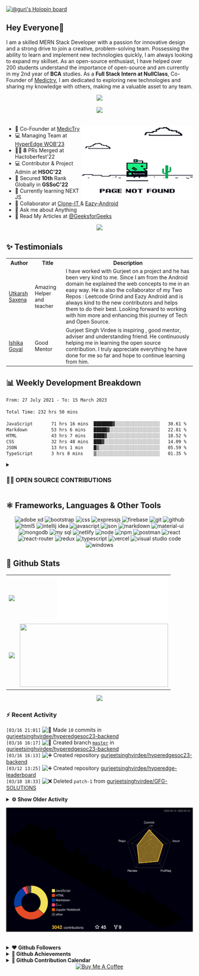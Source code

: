 [![@guri's Holopin board](https://holopin.io/api/user/board?user=guri)](https://holopin.io/@guri)

<!----------------------------------------------------------------ABOUT ME ----------------------------------------------------->

## Hey Everyone👋

I am a skilled MERN Stack Developer with a passion for innovative design and a strong drive to join a creative, problem-solving team. Possessing the ability to learn and implement new technologies quickly, I am always looking to expand my skillset. As an open-source enthusiast, I have helped over 200 students understand the importance of open-source and am currently in my 2nd year of **BCA** studies. 
As a **Full Stack Intern at NullClass**, Co-Founder of [Medictry](https://www.linkedin.com/company/89489745), I am dedicated to exploring new technologies and sharing my knowledge with others, making me a valuable asset to any team.

<p align="center">
    <a href = "mailto: gurjeetsinghvirdee@gmail.com" target="_blank"><img src="https://img.shields.io/badge/gurjeetsinghvirdee@gmail.com-D74E43?style=for-the-badge&logo=gmail&logoColor=white"></a>
 </p>
 
<div align="center">
    <img src="https://api.visitorbadge.io/api/visitors?path=https%3A%2F%2Fgithub.com%2Fgurjeetsinghvirdee%2Fgurjeetsinghvirdee&label=VISITORS&labelColor=%23d9e3f0&countColor=%232ccce4"  width="150" />
</div>

<img src="https://www.animatedimages.org/data/media/562/animated-line-image-0111.gif" width="1000" height="2" />

<div>

<img align="right" height="200" width="300" src="https://raw.githubusercontent.com/gurjeetsinghvirdee/gurjeetsinghvirdee/main/giphy.webp" />
       <ul align="left">
            <li> 🏢 Co-Founder at <a href="https://www.linkedin.com/company/medictry/">MedicTry</a>
            <li> 💻 Managing Team at <a href="https://hyperedge.so/"> HyperEdge WOB'23 </a></li>
            <li> 🧑‍💻 <strong>8</strong> PRs Merged at Hactoberfest'22 </li>
            <li> 💻 Contributor & Project Admin at <strong>HSOC'22</strong> </li>
            <li> 🎉 Secured <strong>10th</strong> Rank Globally in <strong>GSSoC'22</strong> </li>
            <li> 🏫 Currently learning NEXT JS </li>
            <li> 🤝 Collaborator at <a href="https://github.com/Rayman-Sodhi/Clone-IT"> Clone-IT </a> & <a href="https://github.com/utkarsh006/Eazy-Android"> Eazy-Android </a>
            </li>
            <li> 💬 Ask me about Anything </li>
            <li> 📕 Read My Articles at 
                <a href="https://auth.geeksforgeeks.org/user/gurjeetsinghvirdee/articles" target="_blank">@GeeksforGeeks</a>
            </li>
       </ul>  
</div>

<!--------------------------- Lanyard Profile--------------------------------->

<div align="center">        
    <a href="https://discord.com/users/916597112882495510"><img src="https://lanyard.cnrad.dev/api/916597112882495510" /></a>
</div>
        
<!------------------------------------------TESTIMONIALS----------------------------------------------->
        
## ✨ Testimonials
        
<table>
  <tr>
    <th>Author</th>
    <th>Title</th>
    <th>Description</th>
  </tr>
  <tr>
    <td><a target="_blank" href="https://www.linkedin.com/in/utkarsh06/">Utkarsh Saxena</a></td>
    <td>Amazing Helper and teacher</td>
    <td>I have worked with Gurjeet on a project and he has been very kind to me. Since I am from the Android domain he explained the web concepts to me in an easy way. He is also the collaborator of my Two Repos : Leetcode Grind and Eazy Android and is always kind to the new contributors and helps them to do their best. Looking forward to working with him more and enhancing this journey of Tech and Open Source.</td>
  </tr>
  <tr>
      <td><a target="_blank" href="https://www.linkedin.com/in/ishika-goyal-375112221/">Ishika Goyal</a></td>
      <td>Good Mentor</td>
      <td>Gurjeet Singh Virdee is inspiring , good mentor, adviser and understanding friend. He continuously helping me in learning the open source contribution. I     truly appreciate everything he have done for me so far and hope to continue learning from him.</td>
  </tr>
</table>

## 📊 Weekly Development Breakdown
  
<!--START_SECTION:waka-->

```text
From: 27 July 2021 - To: 15 March 2023

Total Time: 232 hrs 50 mins

JavaScript       71 hrs 16 mins  ███████▓░░░░░░░░░░░░░░░░░   30.61 %
Markdown         53 hrs 6 mins   █████▓░░░░░░░░░░░░░░░░░░░   22.81 %
HTML             43 hrs 7 mins   ████▓░░░░░░░░░░░░░░░░░░░░   18.52 %
CSS              32 hrs 48 mins  ███▓░░░░░░░░░░░░░░░░░░░░░   14.09 %
JSON             13 hrs 1 min    █▒░░░░░░░░░░░░░░░░░░░░░░░   05.59 %
TypeScript       3 hrs 8 mins    ▒░░░░░░░░░░░░░░░░░░░░░░░░   01.35 %
```

<!--END_SECTION:waka--> 

<!---------------------- OPEN SOURCE CONTRIBUTIONS ---------------------->
        
<details>
    <summary><h3> 👨‍💻 OPEN SOURCE CONTRIBUTIONS</h3></summary>  
    
|S.No.|Open Source Program |Duration| Contribution |Role|Rewards|
|---------|--------|-------|-------|----|-----|    
| 1. | GirlScript Summer Of Code | 1st Mar - 31st May 2022 | [Click Here](https://docs.google.com/document/d/15t_iThcyiNgIuAUmTJ9Utjy1ccxwTGZXy_0n8VYsHLE/edit?usp=sharing) | Contributor | [Link](https://drive.google.com/drive/folders/1gYYFepBLm09uATAZ9_Nh34opop_0nfCi?usp=sharing) |    
| 2. | GirlScript Summer Of Code | 1st Mar - 31st May 2022 | [Bundli-Frontend](https://github.com/Ayush7614/Bundli-Frontend) & [WebDev-ProjectKart](https://github.com/khushi-purwar/WebDev-ProjectKart) | Mentor | [Link](https://drive.google.com/drive/folders/1d0gDnPh8gR8qU61g-fWLEhahhshR8PXh?usp=sharing) |
| 3. | GirlScript Summer Of Code | 1st Mar - 31st July 2022 | Discord Moderator | Technical Team | T-Shirt [Link](https://drive.google.com/drive/folders/1B2jDXyXA-L-XXypvaNzrpXRTVY7GW-04?usp=sharing) |
| 4. | Hack Club RAIT | 1st July - 30st September 2022 | [Click Here](https://docs.google.com/document/d/1_ZutQmDbGkuFsbypF2oX_jbmFMf7OV-X4kr8xVs5J0w) | Contributor | [Link](https://drive.google.com/file/d/1Km6kXQU3NWr8OkWnaHB7-vLfEjhffplE/view?usp=sharing) |
| 5. | Hacktoberfest | 1st October - 31st October 2022 | [Click Here](https://docs.google.com/document/d/1mv27yGR7-SsIDOinqsYDnFutXHG49awhzvZYaEna3rM) | Contributor | T-Shirt & Stickers | 
| 6. | HyperEdge WOB'23 | 1st Feb - Present | Discord Moderator, | Managing Team | - | 
    
</details>

<!---------------------------------Frameworks, Languages & Other Tools ------------------------------------->        
        
## ⚛️ Frameworks, Languages & Other Tools        
 
<div align="center">
        <img src="https://img.shields.io/badge/Adobe%20XD-470137?style=for-the-badge&logo=Adobe%20XD&logoColor=#FF61F6" alt="adobe xd" /> 
        <img src="https://img.shields.io/badge/Bootstrap-563D7C?style=for-the-badge&logo=bootstrap&logoColor=white" alt="bootstrap" />
        <img src="https://img.shields.io/badge/CSS3-1572B6?style=for-the-badge&logo=css3&logoColor=white" alt="css" />
        <img src="https://img.shields.io/badge/Express.js-000000?style=for-the-badge&logo=express&logoColor=white" alt="expressjs" />
        <img src="https://img.shields.io/badge/firebase-ffca28?style=for-the-badge&logo=firebase&logoColor=black" alt="firebase" />
        <img src="https://img.shields.io/badge/Git-F05032?style=for-the-badge&logo=github&logoColor=white" alt="git" />
        <img src="https://img.shields.io/badge/Github-000000?style=for-the-badge&logo=github&logoColor=white" alt="github" />
        <img src="https://img.shields.io/badge/HTML5-E34F26?style=for-the-badge&logo=html5&logoColor=white" alt="html5" />
        <img src="https://img.shields.io/badge/IntelliJIDEA-000000.svg?style=for-the-badge&logo=intellij-idea&logoColor=white" alt="intellij idea" />
        <img src="https://img.shields.io/badge/JavaScript-F7DF1E?style=for-the-badge&logo=javascript&logoColor=black" alt="javascript" />
        <img src="https://img.shields.io/badge/json-3A3A3A?style=for-the-badge&logo=json&logoColor=fff" alt="json" />
        <img src="https://img.shields.io/badge/markdown-499bea?style=for-the-badge&logo=markdown&logoColor=white" alt="markdown" />
        <img src="https://img.shields.io/badge/Material%20UI-007FFF?style=for-the-badge&logo=mui&logoColor=white" alt="material-ui" />  
        <img src="https://img.shields.io/badge/MongoDB-4EA94B?style=for-the-badge&logo=mongodb&logoColor=white" alt="mongodb" />
        <img src="https://img.shields.io/badge/MySQL-4479A1?style=for-the-badge&logo=mysql&logoColor=white" alt="my sql" />
        <img src="https://img.shields.io/badge/netlify-30C8C9?style=for-the-badge&logo=netlify&logoColor=white" alt="netlify" />
        <img src="https://img.shields.io/badge/node.js-6DA55F?style=for-the-badge&logo=node.js&logoColor=white" alt="node" />
        <img src="https://img.shields.io/badge/npm-CB3837?style=for-the-badge&logo=npm&logoColor=white" alt="npm" />
        <img src="https://img.shields.io/badge/postman-E95723?style=for-the-badge&logo=postman&logoColor=white" alt="postman" />
        <img src="https://img.shields.io/badge/React-20232A?style=for-the-badge&logo=react&logoColor=61DAFB" alt="react" />
        <img src="https://img.shields.io/badge/React_Router-CA4245?style=for-the-badge&logo=react-router&logoColor=white" alt="react-router" />
        <img src="https://img.shields.io/badge/Redux-593D88?style=for-the-badge&logo=redux&logoColor=white" alt="redux" />
        <img src="https://img.shields.io/badge/Typescript-3178c6?style=for-the-badge&logo=typescript&logoColor=ffffff" alt="typescript" />
        <img src="https://img.shields.io/badge/Vercel-000?style=for-the-badge&logo=vercel&logoColor=white" alt="vercel" />
        <img src="https://img.shields.io/badge/Visual_Studio_Code-0078D4?style=for-the-badge&logo=visual%20studio%20code&logoColor=white" alt="visual studio code" />
        <img src="https://img.shields.io/badge/windows-0078D6?style=for-the-badge&logo=windows&logoColor=fff" alt="windows" />
</div>

<!------------------------------------------------------------ GITHUB STATS ------------------------------------------------------------------------>
        
## 💫 Github Stats
        
<table>
<tr>
  <td align="center">
    <img width="400" src="https://github-readme-streak-stats.herokuapp.com/?user=gurjeetsinghvirdee&theme=synthwave" /> 
  </td>  
  <td align="center"> 
    <img align="right" width="300" src="https://github.com/gurjeetsinghvirdee/gurjeetsinghvirdee/blob/main/metrics.plugin.isocalendar.svg" />
  </td>  
</tr>    
<tr>
  <td align="center">
    <img width="400" src="https://github-readme-stats.vercel.app/api?username=gurjeetsinghvirdee&show_icons=true&theme=synthwave&include_all_commits=true" />
  </td>
  <td align="center">
    <img height="170" width="400" src="https://github-readme-stats.vercel.app/api/top-langs/?username=gurjeetsinghvirdee&layout=compact&theme=synthwave&langs_count=15" /> 
  </td>
</tr>
</table>

<div align="center">
  <img src="https://github-readme-activity-graph.cyclic.app/graph?username=gurjeetsinghvirdee&theme=synthwave-84&true&hide_border=true" />
</div>
        
### ⚡ Recent Activity     
        
<!--START_SECTION:activity-->  
`[03/16 21:01]` <img alt="📝" src="https://github.com/cheesits456/github-activity-readme/raw/master/icons/commit.png" align="top" height="18"> Made `10` commits in [gurjeetsinghvirdee/hyperedgesoc23-backend](https://github.com/gurjeetsinghvirdee/hyperedgesoc23-backend)  
`[03/16 16:17]` <img alt="📂" src="https://github.com/cheesits456/github-activity-readme/raw/master/icons/create-branch.png" align="top" height="18"> Created branch [`master`](https://github.com/gurjeetsinghvirdee/hyperedgesoc23-backend/tree/master) in [gurjeetsinghvirdee/hyperedgesoc23-backend](https://github.com/gurjeetsinghvirdee/hyperedgesoc23-backend)  
`[03/16 16:13]` <img alt="➕" src="https://github.com/cheesits456/github-activity-readme/raw/master/icons/create-repo.png" align="top" height="18"> Created repository [gurjeetsinghvirdee/hyperedgesoc23-backend](https://github.com/gurjeetsinghvirdee/hyperedgesoc23-backend)  
`[03/12 13:25]` <img alt="➕" src="https://github.com/cheesits456/github-activity-readme/raw/master/icons/create-repo.png" align="top" height="18"> Created repository [gurjeetsinghvirdee/hyperedge-leaderboard](https://github.com/gurjeetsinghvirdee/hyperedge-leaderboard)  
`[03/10 18:33]` <img alt="❌" src="https://github.com/cheesits456/github-activity-readme/raw/master/icons/delete.png" align="top" height="18"> Deleted `patch-1` from [gurjeetsinghvirdee/GFG-SOLUTIONS](https://github.com/gurjeetsinghvirdee/GFG-SOLUTIONS)  

<details><summary><b> ⚙️ Show Older Activity</b></summary>

`[03/10 10:02]` <img alt="✅" src="https://github.com/cheesits456/github-activity-readme/raw/master/icons/pr-open.png" align="top" height="18"> Opened PR [`#1`](https://github.com//ishikagoyal02/GFG-SOLUTIONS/pull/1 'Comments re-arranged ') in [ishikagoyal02/GFG-SOLUTIONS](https://github.com/ishikagoyal02/GFG-SOLUTIONS)  
`[03/10 10:01]` <img alt="📝" src="https://github.com/cheesits456/github-activity-readme/raw/master/icons/commit.png" align="top" height="18"> Made `1` commit in [gurjeetsinghvirdee/GFG-SOLUTIONS](https://github.com/gurjeetsinghvirdee/GFG-SOLUTIONS)  
`[03/10 09:55]` <img alt="🍴" src="https://github.com/cheesits456/github-activity-readme/raw/master/icons/fork.png" align="top" height="18"> Forked [ishikagoyal02/GFG-SOLUTIONS](https://github.com/ishikagoyal02/GFG-SOLUTIONS) to [gurjeetsinghvirdee/GFG-SOLUTIONS](https://github.com/gurjeetsinghvirdee/GFG-SOLUTIONS)  
`[03/09 09:16]` <img alt="📝" src="https://github.com/cheesits456/github-activity-readme/raw/master/icons/commit.png" align="top" height="18"> Made `1` commit in [gurjeetsinghvirdee/wob23-leaderboard](https://github.com/gurjeetsinghvirdee/wob23-leaderboard)  
`[03/09 08:45]` <img alt="📂" src="https://github.com/cheesits456/github-activity-readme/raw/master/icons/create-branch.png" align="top" height="18"> Created branch [`master`](https://github.com/gurjeetsinghvirdee/wob23-leaderboard/tree/master) in [gurjeetsinghvirdee/wob23-leaderboard](https://github.com/gurjeetsinghvirdee/wob23-leaderboard)  
`[03/09 08:43]` <img alt="➕" src="https://github.com/cheesits456/github-activity-readme/raw/master/icons/create-repo.png" align="top" height="18"> Created repository [gurjeetsinghvirdee/wob23-leaderboard](https://github.com/gurjeetsinghvirdee/wob23-leaderboard)  
`[03/09 08:10]` <img alt="📝" src="https://github.com/cheesits456/github-activity-readme/raw/master/icons/commit.png" align="top" height="18"> Made `2` commits in [gurjeetsinghvirdee/gssoc-website-new](https://github.com/gurjeetsinghvirdee/gssoc-website-new)  
`[02/16 08:47]` <img alt="📝" src="https://github.com/cheesits456/github-activity-readme/raw/master/icons/commit.png" align="top" height="18"> Made `3` commits in [gurjeetsinghvirdee/gurjeetsinghvirdee](https://github.com/gurjeetsinghvirdee/gurjeetsinghvirdee)  
`[02/14 09:12]` <img alt="📝" src="https://github.com/cheesits456/github-activity-readme/raw/master/icons/commit.png" align="top" height="18"> Made `2` commits in [gurjeetsinghvirdee/angular](https://github.com/gurjeetsinghvirdee/angular)  
`[02/14 09:12]` <img alt="🎉" src="https://github.com/cheesits456/github-activity-readme/raw/master/icons/merge.png" align="top" height="18"> Merged PR [`#5`](https://github.com//gurjeetsinghvirdee/angular/pull/5 'Bump http-cache-semantics from 4.1.0 to 4.1.1') in [gurjeetsinghvirdee/angular](https://github.com/gurjeetsinghvirdee/angular)  
`[02/14 08:32]` <img alt="📝" src="https://github.com/cheesits456/github-activity-readme/raw/master/icons/commit.png" align="top" height="18"> Made `2` commits in [gurjeetsinghvirdee/gurjeetsinghvirdee](https://github.com/gurjeetsinghvirdee/gurjeetsinghvirdee)  
`[02/12 16:09]` <img alt="📝" src="https://github.com/cheesits456/github-activity-readme/raw/master/icons/commit.png" align="top" height="18"> Made `38` commits in [gurjeetsinghvirdee/Badges4-README.md-Profile](https://github.com/gurjeetsinghvirdee/Badges4-README.md-Profile)  
`[02/12 16:05]` <img alt="📝" src="https://github.com/cheesits456/github-activity-readme/raw/master/icons/commit.png" align="top" height="18"> Made `3` commits in [gurjeetsinghvirdee/gurjeetsinghvirdee](https://github.com/gurjeetsinghvirdee/gurjeetsinghvirdee)  
`[02/10 16:15]` <img alt="📝" src="https://github.com/cheesits456/github-activity-readme/raw/master/icons/commit.png" align="top" height="18"> Made `32` commits in [gurjeetsinghvirdee/portfolio](https://github.com/gurjeetsinghvirdee/portfolio)  
`[02/05 18:49]` <img alt="⭐" src="https://github.com/cheesits456/github-activity-readme/raw/master/icons/star.png" align="top" height="18"> Starred [cnrad/lanyard-profile-readme](https://github.com/cnrad/lanyard-profile-readme)  
`[02/05 18:42]` <img alt="📝" src="https://github.com/cheesits456/github-activity-readme/raw/master/icons/commit.png" align="top" height="18"> Made `3` commits in [gurjeetsinghvirdee/gurjeetsinghvirdee](https://github.com/gurjeetsinghvirdee/gurjeetsinghvirdee)  
`[02/04 19:02]` <img alt="📝" src="https://github.com/cheesits456/github-activity-readme/raw/master/icons/commit.png" align="top" height="18"> Made `2` commits in [gurjeetsinghvirdee/CodeClause_Unit_Converter](https://github.com/gurjeetsinghvirdee/CodeClause_Unit_Converter)  
`[02/04 18:54]` <img alt="📝" src="https://github.com/cheesits456/github-activity-readme/raw/master/icons/commit.png" align="top" height="18"> Made `6` commits in [gurjeetsinghvirdee/CodeClause](https://github.com/gurjeetsinghvirdee/CodeClause)  
`[02/04 16:43]` <img alt="📂" src="https://github.com/cheesits456/github-activity-readme/raw/master/icons/create-branch.png" align="top" height="18"> Created branch [`master`](https://github.com/gurjeetsinghvirdee/CodeClause/tree/master) in [gurjeetsinghvirdee/CodeClause](https://github.com/gurjeetsinghvirdee/CodeClause)  
`[02/03 16:37]` <img alt="➕" src="https://github.com/cheesits456/github-activity-readme/raw/master/icons/create-repo.png" align="top" height="18"> Created repository [gurjeetsinghvirdee/CodeClause](https://github.com/gurjeetsinghvirdee/CodeClause)  
`[02/01 22:23]` <img alt="📝" src="https://github.com/cheesits456/github-activity-readme/raw/master/icons/commit.png" align="top" height="18"> Made `7` commits in [gurjeetsinghvirdee/gurjeetsinghvirdee](https://github.com/gurjeetsinghvirdee/gurjeetsinghvirdee)  
`[02/01 20:43]` <img alt="📝" src="https://github.com/cheesits456/github-activity-readme/raw/master/icons/commit.png" align="top" height="18"> Made `28` commits in [gurjeetsinghvirdee/Embellish](https://github.com/gurjeetsinghvirdee/Embellish)  
`[02/01 20:40]` <img alt="📝" src="https://github.com/cheesits456/github-activity-readme/raw/master/icons/commit.png" align="top" height="18"> Made `112` commits in [gurjeetsinghvirdee/LinkFree](https://github.com/gurjeetsinghvirdee/LinkFree)  
`[02/01 20:11]` <img alt="📝" src="https://github.com/cheesits456/github-activity-readme/raw/master/icons/commit.png" align="top" height="18"> Made `12` commits in [gurjeetsinghvirdee/LGMVIP-Web](https://github.com/gurjeetsinghvirdee/LGMVIP-Web)  
`[02/01 16:50]` <img alt="📂" src="https://github.com/cheesits456/github-activity-readme/raw/master/icons/create-branch.png" align="top" height="18"> Created branch [`master`](https://github.com/gurjeetsinghvirdee/LGMVIP-Web/tree/master) in [gurjeetsinghvirdee/LGMVIP-Web](https://github.com/gurjeetsinghvirdee/LGMVIP-Web)  
`[02/01 16:47]` <img alt="➕" src="https://github.com/cheesits456/github-activity-readme/raw/master/icons/create-repo.png" align="top" height="18"> Created repository [gurjeetsinghvirdee/LGMVIP-Web](https://github.com/gurjeetsinghvirdee/LGMVIP-Web)  
`[01/30 20:36]` <img alt="📝" src="https://github.com/cheesits456/github-activity-readme/raw/master/icons/commit.png" align="top" height="18"> Made `8` commits in [gurjeetsinghvirdee/gurjeetsinghvirdee](https://github.com/gurjeetsinghvirdee/gurjeetsinghvirdee)  
`[01/29 19:42]` <img alt="📝" src="https://github.com/cheesits456/github-activity-readme/raw/master/icons/commit.png" align="top" height="18"> Made `27` commits in [gurjeetsinghvirdee/LinkFree](https://github.com/gurjeetsinghvirdee/LinkFree)  
`[01/29 19:42]` <img alt="🎉" src="https://github.com/cheesits456/github-activity-readme/raw/master/icons/merge.png" align="top" height="18"> Merged PR [`#1`](https://github.com//gurjeetsinghvirdee/LinkFree/pull/1 '[ImgBot] Optimize images') in [gurjeetsinghvirdee/LinkFree](https://github.com/gurjeetsinghvirdee/LinkFree)  
`[01/29 19:41]` <img alt="📝" src="https://github.com/cheesits456/github-activity-readme/raw/master/icons/commit.png" align="top" height="18"> Made `20` commits in [gurjeetsinghvirdee/LinkFree](https://github.com/gurjeetsinghvirdee/LinkFree)  
`[01/29 17:00]` <img alt="❗️" src="https://github.com/cheesits456/github-activity-readme/raw/master/icons/issue.png" align="top" height="18"> Closed issue [`#1`](https://github.com//torco34/mi-portafolio/issues/1 'bug') in [torco34/mi-portafolio](https://github.com/torco34/mi-portafolio)  
`[01/29 09:56]` <img alt="📝" src="https://github.com/cheesits456/github-activity-readme/raw/master/icons/commit.png" align="top" height="18"> Made `5` commits in [gurjeetsinghvirdee/LinkFree](https://github.com/gurjeetsinghvirdee/LinkFree)  
`[01/29 09:16]` <img alt="📝" src="https://github.com/cheesits456/github-activity-readme/raw/master/icons/commit.png" align="top" height="18"> Made `1` commit in [gurjeetsinghvirdee/gurjeetsinghvirdee](https://github.com/gurjeetsinghvirdee/gurjeetsinghvirdee)  
`[01/29 08:55]` <img alt="✅" src="https://github.com/cheesits456/github-activity-readme/raw/master/icons/pr-open.png" align="top" height="18"> Opened PR [`#4201`](https://github.com//EddieHubCommunity/LinkFree/pull/4201 'data: update gurjeetsinghvirdee') in [EddieHubCommunity/LinkFree](https://github.com/EddieHubCommunity/LinkFree)  
`[01/29 08:54]` <img alt="📂" src="https://github.com/cheesits456/github-activity-readme/raw/master/icons/create-branch.png" align="top" height="18"> Created branch [`testimonials`](https://github.com/gurjeetsinghvirdee/LinkFree/tree/testimonials) in [gurjeetsinghvirdee/LinkFree](https://github.com/gurjeetsinghvirdee/LinkFree)  
`[01/29 08:49]` <img alt="🍴" src="https://github.com/cheesits456/github-activity-readme/raw/master/icons/fork.png" align="top" height="18"> Forked [EddieHubCommunity/LinkFree](https://github.com/EddieHubCommunity/LinkFree) to [gurjeetsinghvirdee/LinkFree](https://github.com/gurjeetsinghvirdee/LinkFree)  
`[01/29 08:48]` <img alt="❌" src="https://github.com/cheesits456/github-activity-readme/raw/master/icons/pr-close.png" align="top" height="18"> Closed PR [`#4198`](https://github.com//EddieHubCommunity/LinkFree/pull/4198 'data: update gurjeetsinghvirdee') in [EddieHubCommunity/LinkFree](https://github.com/EddieHubCommunity/LinkFree)  
`[01/29 08:13]` <img alt="✅" src="https://github.com/cheesits456/github-activity-readme/raw/master/icons/pr-open.png" align="top" height="18"> Opened PR [`#4198`](https://github.com//EddieHubCommunity/LinkFree/pull/4198 'testimonial updated') in [EddieHubCommunity/LinkFree](https://github.com/EddieHubCommunity/LinkFree)  
`[01/29 08:11]` <img alt="📝" src="https://github.com/cheesits456/github-activity-readme/raw/master/icons/commit.png" align="top" height="18"> Made `1` commit in [gurjeetsinghvirdee/LinkFree](https://github.com/gurjeetsinghvirdee/LinkFree)  
`[01/29 08:06]` <img alt="📂" src="https://github.com/cheesits456/github-activity-readme/raw/master/icons/create-branch.png" align="top" height="18"> Created branch [`patch-1`](https://github.com/gurjeetsinghvirdee/LinkFree/tree/patch-1) in [gurjeetsinghvirdee/LinkFree](https://github.com/gurjeetsinghvirdee/LinkFree)  
`[01/29 08:06]` <img alt="📝" src="https://github.com/cheesits456/github-activity-readme/raw/master/icons/commit.png" align="top" height="18"> Made `1` commit in [gurjeetsinghvirdee/LinkFree](https://github.com/gurjeetsinghvirdee/LinkFree)  
`[01/29 08:06]` <img alt="🍴" src="https://github.com/cheesits456/github-activity-readme/raw/master/icons/fork.png" align="top" height="18"> Forked [EddieHubCommunity/LinkFree](https://github.com/EddieHubCommunity/LinkFree) to [gurjeetsinghvirdee/LinkFree](https://github.com/gurjeetsinghvirdee/LinkFree)  
`[01/29 07:56]` <img alt="📝" src="https://github.com/cheesits456/github-activity-readme/raw/master/icons/commit.png" align="top" height="18"> Made `170` commits in [gurjeetsinghvirdee/LinkFree](https://github.com/gurjeetsinghvirdee/LinkFree)  
`[01/28 22:04]` <img alt="📝" src="https://github.com/cheesits456/github-activity-readme/raw/master/icons/commit.png" align="top" height="18"> Made `38` commits in [gurjeetsinghvirdee/Embellish](https://github.com/gurjeetsinghvirdee/Embellish)  
`[01/28 21:59]` <img alt="📝" src="https://github.com/cheesits456/github-activity-readme/raw/master/icons/commit.png" align="top" height="18"> Made `3` commits in [gurjeetsinghvirdee/Google-Clone](https://github.com/gurjeetsinghvirdee/Google-Clone)  
`[01/28 17:32]` <img alt="❗️" src="https://github.com/cheesits456/github-activity-readme/raw/master/icons/issue.png" align="top" height="18"> Opened issue [`#1`](https://github.com//torco34/mi-portafolio/issues/1 'bug') in [torco34/mi-portafolio](https://github.com/torco34/mi-portafolio)  
`[01/28 16:40]` <img alt="📝" src="https://github.com/cheesits456/github-activity-readme/raw/master/icons/commit.png" align="top" height="18"> Made `6` commits in [gurjeetsinghvirdee/Eazy-Android](https://github.com/gurjeetsinghvirdee/Eazy-Android)  
`[01/28 08:17]` <img alt="❗️" src="https://github.com/cheesits456/github-activity-readme/raw/master/icons/issue.png" align="top" height="18"> Closed issue [`#498`](https://github.com//TusharAMD/Runn/issues/498 'Whac a mole') in [TusharAMD/Runn](https://github.com/TusharAMD/Runn)  
`[01/28 08:17]` <img alt="❗️" src="https://github.com/cheesits456/github-activity-readme/raw/master/icons/issue.png" align="top" height="18"> Closed issue [`#499`](https://github.com//TusharAMD/Runn/issues/499 'Pacman game') in [TusharAMD/Runn](https://github.com/TusharAMD/Runn)  
`[01/28 08:17]` <img alt="❗️" src="https://github.com/cheesits456/github-activity-readme/raw/master/icons/issue.png" align="top" height="18"> Closed issue [`#501`](https://github.com//TusharAMD/Runn/issues/501 'Fidget ') in [TusharAMD/Runn](https://github.com/TusharAMD/Runn)  
`[01/28 08:17]` <img alt="❗️" src="https://github.com/cheesits456/github-activity-readme/raw/master/icons/issue.png" align="top" height="18"> Closed issue [`#497`](https://github.com//TusharAMD/Runn/issues/497 'Memory Game ') in [TusharAMD/Runn](https://github.com/TusharAMD/Runn)  
`[01/28 08:17]` <img alt="❗️" src="https://github.com/cheesits456/github-activity-readme/raw/master/icons/issue.png" align="top" height="18"> Closed issue [`#496`](https://github.com//TusharAMD/Runn/issues/496 'Frogger') in [TusharAMD/Runn](https://github.com/TusharAMD/Runn)  
`[01/28 08:16]` <img alt="❗️" src="https://github.com/cheesits456/github-activity-readme/raw/master/icons/issue.png" align="top" height="18"> Closed issue [`#495`](https://github.com//TusharAMD/Runn/issues/495 'Breakout Game') in [TusharAMD/Runn](https://github.com/TusharAMD/Runn)  
`[01/28 08:16]` <img alt="❗️" src="https://github.com/cheesits456/github-activity-readme/raw/master/icons/issue.png" align="top" height="18"> Closed issue [`#125`](https://github.com//TusharAMD/Runn/issues/125 'Rock Paper Scissors') in [TusharAMD/Runn](https://github.com/TusharAMD/Runn)  
`[01/28 08:16]` <img alt="❗️" src="https://github.com/cheesits456/github-activity-readme/raw/master/icons/issue.png" align="top" height="18"> Closed issue [`#500`](https://github.com//TusharAMD/Runn/issues/500 'Sokoban game') in [TusharAMD/Runn](https://github.com/TusharAMD/Runn)  
`[01/28 06:37]` <img alt="📝" src="https://github.com/cheesits456/github-activity-readme/raw/master/icons/commit.png" align="top" height="18"> Made `2` commits in [gurjeetsinghvirdee/angular](https://github.com/gurjeetsinghvirdee/angular)  
`[01/28 06:37]` <img alt="🎉" src="https://github.com/cheesits456/github-activity-readme/raw/master/icons/merge.png" align="top" height="18"> Merged PR [`#4`](https://github.com//gurjeetsinghvirdee/angular/pull/4 'Bump ua-parser-js from 0.7.31 to 0.7.33') in [gurjeetsinghvirdee/angular](https://github.com/gurjeetsinghvirdee/angular)  
`[01/27 22:21]` <img alt="📝" src="https://github.com/cheesits456/github-activity-readme/raw/master/icons/commit.png" align="top" height="18"> Made `1` commit in [gurjeetsinghvirdee/WebDev-ProjectKart](https://github.com/gurjeetsinghvirdee/WebDev-ProjectKart)  
`[01/27 20:49]` <img alt="📝" src="https://github.com/cheesits456/github-activity-readme/raw/master/icons/commit.png" align="top" height="18"> Made `8` commits in [gurjeetsinghvirdee/gurjeetsinghvirdee](https://github.com/gurjeetsinghvirdee/gurjeetsinghvirdee)  
`[01/27 05:31]` <img alt="📝" src="https://github.com/cheesits456/github-activity-readme/raw/master/icons/commit.png" align="top" height="18"> Made `112` commits in [gurjeetsinghvirdee/how-to-contribute-to-open-source](https://github.com/gurjeetsinghvirdee/how-to-contribute-to-open-source)  
`[01/26 22:22]` <img alt="📝" src="https://github.com/cheesits456/github-activity-readme/raw/master/icons/commit.png" align="top" height="18"> Made `5` commits in [gurjeetsinghvirdee/gurjeetsinghvirdee](https://github.com/gurjeetsinghvirdee/gurjeetsinghvirdee)  
`[01/26 22:07]` <img alt="🔍" src="https://github.com/cheesits456/github-activity-readme/raw/master/icons/review.png" align="top" height="18"> Reviewed [`#7`](https://github.com//gurjeetsinghvirdee/gurjeetsinghvirdee/pull/7 'updating all PRS') in [gurjeetsinghvirdee/gurjeetsinghvirdee](https://github.com/gurjeetsinghvirdee/gurjeetsinghvirdee)  
`[01/26 22:07]` <img alt="🔍" src="https://github.com/cheesits456/github-activity-readme/raw/master/icons/review.png" align="top" height="18"> Reviewed [`#7`](https://github.com//gurjeetsinghvirdee/gurjeetsinghvirdee/pull/7 'updating all PRS') in [gurjeetsinghvirdee/gurjeetsinghvirdee](https://github.com/gurjeetsinghvirdee/gurjeetsinghvirdee)  
`[01/26 22:06]` <img alt="📝" src="https://github.com/cheesits456/github-activity-readme/raw/master/icons/commit.png" align="top" height="18"> Made `5` commits in [gurjeetsinghvirdee/gurjeetsinghvirdee](https://github.com/gurjeetsinghvirdee/gurjeetsinghvirdee)  
`[01/26 21:20]` <img alt="📝" src="https://github.com/cheesits456/github-activity-readme/raw/master/icons/commit.png" align="top" height="18"> Made `1` commit in [gurjeetsinghvirdee/github-activity-readme](https://github.com/gurjeetsinghvirdee/github-activity-readme)  
`[01/26 21:15]` <img alt="🍴" src="https://github.com/cheesits456/github-activity-readme/raw/master/icons/fork.png" align="top" height="18"> Forked [jamesgeorge007/github-activity-readme](https://github.com/jamesgeorge007/github-activity-readme) to [gurjeetsinghvirdee/github-activity-readme](https://github.com/gurjeetsinghvirdee/github-activity-readme)  
`[01/26 21:09]` <img alt="📝" src="https://github.com/cheesits456/github-activity-readme/raw/master/icons/commit.png" align="top" height="18"> Made `11` commits in [gurjeetsinghvirdee/gurjeetsinghvirdee](https://github.com/gurjeetsinghvirdee/gurjeetsinghvirdee)  
`[01/26 10:44]` <img alt="📝" src="https://github.com/cheesits456/github-activity-readme/raw/master/icons/commit.png" align="top" height="18"> Made `7` commits in [gurjeetsinghvirdee/LinkFree](https://github.com/gurjeetsinghvirdee/LinkFree)  
`[01/26 10:43]` <img alt="📂" src="https://github.com/cheesits456/github-activity-readme/raw/master/icons/create-branch.png" align="top" height="18"> Created branch [`patch-01`](https://github.com/gurjeetsinghvirdee/LinkFree/tree/patch-01) in [gurjeetsinghvirdee/LinkFree](https://github.com/gurjeetsinghvirdee/LinkFree)  
`[01/26 08:53]` <img alt="📝" src="https://github.com/cheesits456/github-activity-readme/raw/master/icons/commit.png" align="top" height="18"> Made `1912` commits in [gurjeetsinghvirdee/LinkFree](https://github.com/gurjeetsinghvirdee/LinkFree)  
`[01/25 16:13]` <img alt="⭐" src="https://github.com/cheesits456/github-activity-readme/raw/master/icons/star.png" align="top" height="18"> Starred [storybookjs/storybook](https://github.com/storybookjs/storybook)  
`[01/25 16:07]` <img alt="✅" src="https://github.com/cheesits456/github-activity-readme/raw/master/icons/pr-open.png" align="top" height="18"> Opened PR [`#3972`](https://github.com//EddieHubCommunity/LinkFree/pull/3972 'data: gurjeetsinghvirdee') in [EddieHubCommunity/LinkFree](https://github.com/EddieHubCommunity/LinkFree)  
`[01/25 16:06]` <img alt="📝" src="https://github.com/cheesits456/github-activity-readme/raw/master/icons/commit.png" align="top" height="18"> Made `563` commits in [gurjeetsinghvirdee/LinkFree](https://github.com/gurjeetsinghvirdee/LinkFree)  
`[01/25 09:24]` <img alt="🗣" src="https://github.com/cheesits456/github-activity-readme/raw/master/icons/comment.png" align="top" height="18"> Commented on [`#3950`](https://github.com//EddieHubCommunity/LinkFree/issues/3950 'Fix social media preview of LinkFree profile') in [EddieHubCommunity/LinkFree](https://github.com/EddieHubCommunity/LinkFree)  
`[01/25 09:06]` <img alt="🗣" src="https://github.com/cheesits456/github-activity-readme/raw/master/icons/comment.png" align="top" height="18"> Commented on [`#3950`](https://github.com//EddieHubCommunity/LinkFree/issues/3950 'Fix social media preview of LinkFree profile') in [EddieHubCommunity/LinkFree](https://github.com/EddieHubCommunity/LinkFree)  
`[01/25 09:02]` <img alt="🗣" src="https://github.com/cheesits456/github-activity-readme/raw/master/icons/comment.png" align="top" height="18"> Commented on [`#3950`](https://github.com//EddieHubCommunity/LinkFree/issues/3950 'Fix social media preview of LinkFree profile') in [EddieHubCommunity/LinkFree](https://github.com/EddieHubCommunity/LinkFree)  
`[01/25 08:56]` <img alt="🗣" src="https://github.com/cheesits456/github-activity-readme/raw/master/icons/comment.png" align="top" height="18"> Commented on [`#3950`](https://github.com//EddieHubCommunity/LinkFree/issues/3950 'Fix social media preview of LinkFree profile') in [EddieHubCommunity/LinkFree](https://github.com/EddieHubCommunity/LinkFree)  
`[01/25 08:53]` <img alt="🗣" src="https://github.com/cheesits456/github-activity-readme/raw/master/icons/comment.png" align="top" height="18"> Commented on [`#3950`](https://github.com//EddieHubCommunity/LinkFree/issues/3950 'Fix social media preview of LinkFree profile') in [EddieHubCommunity/LinkFree](https://github.com/EddieHubCommunity/LinkFree)  
`[01/25 08:40]` <img alt="🗣" src="https://github.com/cheesits456/github-activity-readme/raw/master/icons/comment.png" align="top" height="18"> Commented on [`#3934`](https://github.com//EddieHubCommunity/LinkFree/issues/3934 'New Testimonial for Madhu Saini') in [EddieHubCommunity/LinkFree](https://github.com/EddieHubCommunity/LinkFree)  
`[01/24 07:33]` <img alt="🗣" src="https://github.com/cheesits456/github-activity-readme/raw/master/icons/comment.png" align="top" height="18"> Commented on [`#12`](https://github.com//parnexcodes/cinehub-nextjs/issues/12 'Error: getServerSideProps') in [parnexcodes/cinehub-nextjs](https://github.com/parnexcodes/cinehub-nextjs)  
`[01/24 06:48]` <img alt="❗️" src="https://github.com/cheesits456/github-activity-readme/raw/master/icons/issue.png" align="top" height="18"> Opened issue [`#12`](https://github.com//parnexcodes/cinehub-nextjs/issues/12 'Error: getServerSideProps') in [parnexcodes/cinehub-nextjs](https://github.com/parnexcodes/cinehub-nextjs)  
`[01/24 04:58]` <img alt="⭐" src="https://github.com/cheesits456/github-activity-readme/raw/master/icons/star.png" align="top" height="18"> Starred [rahuldkjain/github-profile-readme-generator](https://github.com/rahuldkjain/github-profile-readme-generator)  
`[01/23 10:00]` <img alt="📝" src="https://github.com/cheesits456/github-activity-readme/raw/master/icons/commit.png" align="top" height="18"> Made `1` commit in [gurjeetsinghvirdee/gurjeetsinghvirdee](https://github.com/gurjeetsinghvirdee/gurjeetsinghvirdee)  
`[01/23 09:59]` <img alt="📝" src="https://github.com/cheesits456/github-activity-readme/raw/master/icons/commit.png" align="top" height="18"> Made `24` commits in [gurjeetsinghvirdee/website](https://github.com/gurjeetsinghvirdee/website)  
`[01/21 20:50]` <img alt="🍴" src="https://github.com/cheesits456/github-activity-readme/raw/master/icons/fork.png" align="top" height="18"> Forked [kubernetes/website](https://github.com/kubernetes/website) to [gurjeetsinghvirdee/website](https://github.com/gurjeetsinghvirdee/website)  
`[01/21 15:51]` <img alt="📝" src="https://github.com/cheesits456/github-activity-readme/raw/master/icons/commit.png" align="top" height="18"> Made `2` commits in [utkarsh006/LeetCode-Grind](https://github.com/utkarsh006/LeetCode-Grind)  
`[01/17 19:11]` <img alt="📝" src="https://github.com/cheesits456/github-activity-readme/raw/master/icons/commit.png" align="top" height="18"> Made `1` commit in [gurjeetsinghvirdee/Clone-IT](https://github.com/gurjeetsinghvirdee/Clone-IT)  
`[01/17 19:09]` <img alt="📝" src="https://github.com/cheesits456/github-activity-readme/raw/master/icons/commit.png" align="top" height="18"> Made `3` commits in [Rayman-Sodhi/Clone-IT](https://github.com/Rayman-Sodhi/Clone-IT)  
`[01/17 19:09]` <img alt="🎉" src="https://github.com/cheesits456/github-activity-readme/raw/master/icons/merge.png" align="top" height="18"> Merged PR [`#714`](https://github.com//Rayman-Sodhi/Clone-IT/pull/714 'Open Source Programs section typos fixed') in [Rayman-Sodhi/Clone-IT](https://github.com/Rayman-Sodhi/Clone-IT)  
`[01/17 19:08]` <img alt="✅" src="https://github.com/cheesits456/github-activity-readme/raw/master/icons/pr-open.png" align="top" height="18"> Opened PR [`#714`](https://github.com//Rayman-Sodhi/Clone-IT/pull/714 'Open Source Programs section typos fixed') in [Rayman-Sodhi/Clone-IT](https://github.com/Rayman-Sodhi/Clone-IT)  
`[01/17 19:05]` <img alt="📝" src="https://github.com/cheesits456/github-activity-readme/raw/master/icons/commit.png" align="top" height="18"> Made `6` commits in [gurjeetsinghvirdee/Clone-IT](https://github.com/gurjeetsinghvirdee/Clone-IT)  
`[01/17 17:04]` <img alt="🗣" src="https://github.com/cheesits456/github-activity-readme/raw/master/icons/comment.png" align="top" height="18"> Commented on [`#713`](https://github.com//Rayman-Sodhi/Clone-IT/issues/713 'Update README.md') in [Rayman-Sodhi/Clone-IT](https://github.com/Rayman-Sodhi/Clone-IT)  
`[01/17 17:03]` <img alt="📝" src="https://github.com/cheesits456/github-activity-readme/raw/master/icons/commit.png" align="top" height="18"> Made `4` commits in [Rayman-Sodhi/Clone-IT](https://github.com/Rayman-Sodhi/Clone-IT)  
`[01/17 17:03]` <img alt="🎉" src="https://github.com/cheesits456/github-activity-readme/raw/master/icons/merge.png" align="top" height="18"> Merged PR [`#713`](https://github.com//Rayman-Sodhi/Clone-IT/pull/713 'Update README.md') in [Rayman-Sodhi/Clone-IT](https://github.com/Rayman-Sodhi/Clone-IT)  
`[01/17 17:03]` <img alt="🔍" src="https://github.com/cheesits456/github-activity-readme/raw/master/icons/review.png" align="top" height="18"> Reviewed [`#713`](https://github.com//Rayman-Sodhi/Clone-IT/pull/713 'Update README.md') in [Rayman-Sodhi/Clone-IT](https://github.com/Rayman-Sodhi/Clone-IT)  
`[01/17 09:13]` <img alt="🔍" src="https://github.com/cheesits456/github-activity-readme/raw/master/icons/review.png" align="top" height="18"> Reviewed [`#713`](https://github.com//Rayman-Sodhi/Clone-IT/pull/713 'Update README.md') in [Rayman-Sodhi/Clone-IT](https://github.com/Rayman-Sodhi/Clone-IT)  
`[01/16 16:55]` <img alt="📝" src="https://github.com/cheesits456/github-activity-readme/raw/master/icons/commit.png" align="top" height="18"> Made `2` commits in [gurjeetsinghvirdee/gurjeetsinghvirdee](https://github.com/gurjeetsinghvirdee/gurjeetsinghvirdee)  
`[01/13 19:44]` <img alt="❗️" src="https://github.com/cheesits456/github-activity-readme/raw/master/icons/issue.png" align="top" height="18"> Opened issue [`#6463`](https://github.com//EddieHubCommunity/support/issues/6463 'Please add me to the EddieHub API') in [EddieHubCommunity/support](https://github.com/EddieHubCommunity/support)  
`[01/12 23:48]` <img alt="📝" src="https://github.com/cheesits456/github-activity-readme/raw/master/icons/commit.png" align="top" height="18"> Made `3` commits in [gurjeetsinghvirdee/gurjeetsinghvirdee](https://github.com/gurjeetsinghvirdee/gurjeetsinghvirdee)  
`[01/12 23:48]` <img alt="🎉" src="https://github.com/cheesits456/github-activity-readme/raw/master/icons/merge.png" align="top" height="18"> Merged PR [`#14`](https://github.com//gurjeetsinghvirdee/gurjeetsinghvirdee/pull/14 '[ImgBot] Optimize images') in [gurjeetsinghvirdee/gurjeetsinghvirdee](https://github.com/gurjeetsinghvirdee/gurjeetsinghvirdee)  
`[01/12 23:47]` <img alt="📝" src="https://github.com/cheesits456/github-activity-readme/raw/master/icons/commit.png" align="top" height="18"> Made `5` commits in [gurjeetsinghvirdee/gurjeetsinghvirdee](https://github.com/gurjeetsinghvirdee/gurjeetsinghvirdee)  
`[01/12 23:46]` <img alt="🔍" src="https://github.com/cheesits456/github-activity-readme/raw/master/icons/review.png" align="top" height="18"> Reviewed [`#14`](https://github.com//gurjeetsinghvirdee/gurjeetsinghvirdee/pull/14 '[ImgBot] Optimize images') in [gurjeetsinghvirdee/gurjeetsinghvirdee](https://github.com/gurjeetsinghvirdee/gurjeetsinghvirdee)  
`[01/12 19:28]` <img alt="📝" src="https://github.com/cheesits456/github-activity-readme/raw/master/icons/commit.png" align="top" height="18"> Made `2` commits in [gurjeetsinghvirdee/gurjeetsinghvirdee](https://github.com/gurjeetsinghvirdee/gurjeetsinghvirdee)  
`[01/12 19:28]` <img alt="🎉" src="https://github.com/cheesits456/github-activity-readme/raw/master/icons/merge.png" align="top" height="18"> Merged PR [`#13`](https://github.com//gurjeetsinghvirdee/gurjeetsinghvirdee/pull/13 '[ImgBot] Optimize images') in [gurjeetsinghvirdee/gurjeetsinghvirdee](https://github.com/gurjeetsinghvirdee/gurjeetsinghvirdee)  
`[01/12 19:28]` <img alt="🔍" src="https://github.com/cheesits456/github-activity-readme/raw/master/icons/review.png" align="top" height="18"> Reviewed [`#13`](https://github.com//gurjeetsinghvirdee/gurjeetsinghvirdee/pull/13 '[ImgBot] Optimize images') in [gurjeetsinghvirdee/gurjeetsinghvirdee](https://github.com/gurjeetsinghvirdee/gurjeetsinghvirdee)  
`[01/12 19:22]` <img alt="📝" src="https://github.com/cheesits456/github-activity-readme/raw/master/icons/commit.png" align="top" height="18"> Made `244` commits in [gurjeetsinghvirdee/LinkFree](https://github.com/gurjeetsinghvirdee/LinkFree)  
`[01/12 10:20]` <img alt="📝" src="https://github.com/cheesits456/github-activity-readme/raw/master/icons/commit.png" align="top" height="18"> Made `2` commits in [gurjeetsinghvirdee/gurjeetsinghvirdee](https://github.com/gurjeetsinghvirdee/gurjeetsinghvirdee)  
`[01/12 10:20]` <img alt="🎉" src="https://github.com/cheesits456/github-activity-readme/raw/master/icons/merge.png" align="top" height="18"> Merged PR [`#12`](https://github.com//gurjeetsinghvirdee/gurjeetsinghvirdee/pull/12 '[ImgBot] Optimize images') in [gurjeetsinghvirdee/gurjeetsinghvirdee](https://github.com/gurjeetsinghvirdee/gurjeetsinghvirdee)  
`[01/12 09:42]` <img alt="🗣" src="https://github.com/cheesits456/github-activity-readme/raw/master/icons/comment.png" align="top" height="18"> Commented on [`#712`](https://github.com//Rayman-Sodhi/Clone-IT/issues/712 'Restructuring the structure of Repo') in [Rayman-Sodhi/Clone-IT](https://github.com/Rayman-Sodhi/Clone-IT)  
`[01/11 21:43]` <img alt="📝" src="https://github.com/cheesits456/github-activity-readme/raw/master/icons/commit.png" align="top" height="18"> Made `65` commits in [gurjeetsinghvirdee/Eazy-Android](https://github.com/gurjeetsinghvirdee/Eazy-Android)  
`[01/11 21:27]` <img alt="📝" src="https://github.com/cheesits456/github-activity-readme/raw/master/icons/commit.png" align="top" height="18"> Made `7` commits in [gurjeetsinghvirdee/Social-page](https://github.com/gurjeetsinghvirdee/Social-page)  
`[01/11 19:53]` <img alt="🎉" src="https://github.com/cheesits456/github-activity-readme/raw/master/icons/merge.png" align="top" height="18"> Merged PR [`#1`](https://github.com//gurjeetsinghvirdee/Social-page/pull/1 '[ImgBot] Optimize images') in [gurjeetsinghvirdee/Social-page](https://github.com/gurjeetsinghvirdee/Social-page)  
`[01/11 19:18]` <img alt="📝" src="https://github.com/cheesits456/github-activity-readme/raw/master/icons/commit.png" align="top" height="18"> Made `1` commit in [gurjeetsinghvirdee/Social-page](https://github.com/gurjeetsinghvirdee/Social-page)  
`[01/11 19:16]` <img alt="📂" src="https://github.com/cheesits456/github-activity-readme/raw/master/icons/create-branch.png" align="top" height="18"> Created branch [`master`](https://github.com/gurjeetsinghvirdee/Social-page/tree/master) in [gurjeetsinghvirdee/Social-page](https://github.com/gurjeetsinghvirdee/Social-page)  
`[01/11 19:15]` <img alt="➕" src="https://github.com/cheesits456/github-activity-readme/raw/master/icons/create-repo.png" align="top" height="18"> Created repository [gurjeetsinghvirdee/Social-page](https://github.com/gurjeetsinghvirdee/Social-page)  
`[01/11 07:40]` <img alt="📂" src="https://github.com/cheesits456/github-activity-readme/raw/master/icons/create-branch.png" align="top" height="18"> Created branch [`imgbot`](https://github.com/gurjeetsinghvirdee/gurjeetsinghvirdee/tree/imgbot) in [gurjeetsinghvirdee/gurjeetsinghvirdee](https://github.com/gurjeetsinghvirdee/gurjeetsinghvirdee)  
`[01/11 07:40]` <img alt="❌" src="https://github.com/cheesits456/github-activity-readme/raw/master/icons/delete.png" align="top" height="18"> Deleted `imgbot` from [gurjeetsinghvirdee/gurjeetsinghvirdee](https://github.com/gurjeetsinghvirdee/gurjeetsinghvirdee)  
`[01/11 07:40]` <img alt="📝" src="https://github.com/cheesits456/github-activity-readme/raw/master/icons/commit.png" align="top" height="18"> Made `2` commits in [gurjeetsinghvirdee/gurjeetsinghvirdee](https://github.com/gurjeetsinghvirdee/gurjeetsinghvirdee)  
`[01/11 07:40]` <img alt="🎉" src="https://github.com/cheesits456/github-activity-readme/raw/master/icons/merge.png" align="top" height="18"> Merged PR [`#11`](https://github.com//gurjeetsinghvirdee/gurjeetsinghvirdee/pull/11 '[ImgBot] Optimize images') in [gurjeetsinghvirdee/gurjeetsinghvirdee](https://github.com/gurjeetsinghvirdee/gurjeetsinghvirdee)  
`[01/11 05:51]` <img alt="📝" src="https://github.com/cheesits456/github-activity-readme/raw/master/icons/commit.png" align="top" height="18"> Made `75` commits in [gurjeetsinghvirdee/LinkFree](https://github.com/gurjeetsinghvirdee/LinkFree)  
`[01/10 22:07]` <img alt="📝" src="https://github.com/cheesits456/github-activity-readme/raw/master/icons/commit.png" align="top" height="18"> Made `2` commits in [gurjeetsinghvirdee/gurjeetsinghvirdee](https://github.com/gurjeetsinghvirdee/gurjeetsinghvirdee)  
`[01/10 22:07]` <img alt="🎉" src="https://github.com/cheesits456/github-activity-readme/raw/master/icons/merge.png" align="top" height="18"> Merged PR [`#10`](https://github.com//gurjeetsinghvirdee/gurjeetsinghvirdee/pull/10 '[ImgBot] Optimize images') in [gurjeetsinghvirdee/gurjeetsinghvirdee](https://github.com/gurjeetsinghvirdee/gurjeetsinghvirdee)  
`[01/10 22:06]` <img alt="📝" src="https://github.com/cheesits456/github-activity-readme/raw/master/icons/commit.png" align="top" height="18"> Made `21` commits in [gurjeetsinghvirdee/stackoverflow-clone](https://github.com/gurjeetsinghvirdee/stackoverflow-clone)  
`[01/10 09:32]` <img alt="📝" src="https://github.com/cheesits456/github-activity-readme/raw/master/icons/commit.png" align="top" height="18"> Made `8` commits in [gurjeetsinghvirdee/LinkFree](https://github.com/gurjeetsinghvirdee/LinkFree)  
`[01/10 09:32]` <img alt="🔍" src="https://github.com/cheesits456/github-activity-readme/raw/master/icons/review.png" align="top" height="18"> Reviewed [`#3052`](https://github.com//EddieHubCommunity/LinkFree/pull/3052 'data: gurjeetsinghvirdee') in [EddieHubCommunity/LinkFree](https://github.com/EddieHubCommunity/LinkFree)  
`[01/10 09:31]` <img alt="📝" src="https://github.com/cheesits456/github-activity-readme/raw/master/icons/commit.png" align="top" height="18"> Made `2` commits in [gurjeetsinghvirdee/LinkFree](https://github.com/gurjeetsinghvirdee/LinkFree)  
`[01/10 09:10]` <img alt="🔍" src="https://github.com/cheesits456/github-activity-readme/raw/master/icons/review.png" align="top" height="18"> Reviewed [`#3052`](https://github.com//EddieHubCommunity/LinkFree/pull/3052 'data: gurjeetsinghvirdee') in [EddieHubCommunity/LinkFree](https://github.com/EddieHubCommunity/LinkFree)  
`[01/10 09:08]` <img alt="📝" src="https://github.com/cheesits456/github-activity-readme/raw/master/icons/commit.png" align="top" height="18"> Made `13` commits in [gurjeetsinghvirdee/LinkFree](https://github.com/gurjeetsinghvirdee/LinkFree)  
`[01/10 08:58]` <img alt="✅" src="https://github.com/cheesits456/github-activity-readme/raw/master/icons/pr-open.png" align="top" height="18"> Opened PR [`#3052`](https://github.com//EddieHubCommunity/LinkFree/pull/3052 'data: gurjeetsinghvirdee') in [EddieHubCommunity/LinkFree](https://github.com/EddieHubCommunity/LinkFree)  
`[01/10 08:54]` <img alt="📝" src="https://github.com/cheesits456/github-activity-readme/raw/master/icons/commit.png" align="top" height="18"> Made `14` commits in [gurjeetsinghvirdee/LinkFree](https://github.com/gurjeetsinghvirdee/LinkFree)  
`[01/10 08:44]` <img alt="📂" src="https://github.com/cheesits456/github-activity-readme/raw/master/icons/create-branch.png" align="top" height="18"> Created branch [`patch-1`](https://github.com/gurjeetsinghvirdee/LinkFree/tree/patch-1) in [gurjeetsinghvirdee/LinkFree](https://github.com/gurjeetsinghvirdee/LinkFree)  
`[01/10 08:43]` <img alt="📝" src="https://github.com/cheesits456/github-activity-readme/raw/master/icons/commit.png" align="top" height="18"> Made `72` commits in [gurjeetsinghvirdee/LinkFree](https://github.com/gurjeetsinghvirdee/LinkFree)  
`[01/10 08:19]` <img alt="🗣" src="https://github.com/cheesits456/github-activity-readme/raw/master/icons/comment.png" align="top" height="18"> Commented on [`#2967`](https://github.com//EddieHubCommunity/LinkFree/issues/2967 'New Testimonial for Gurjeet Singh Virdee') in [EddieHubCommunity/LinkFree](https://github.com/EddieHubCommunity/LinkFree)  
`[01/10 08:18]` <img alt="🗣" src="https://github.com/cheesits456/github-activity-readme/raw/master/icons/comment.png" align="top" height="18"> Commented on [`#3026`](https://github.com//EddieHubCommunity/LinkFree/issues/3026 'data utkarsh006.json') in [EddieHubCommunity/LinkFree](https://github.com/EddieHubCommunity/LinkFree)  
`[01/10 07:07]` <img alt="🗣" src="https://github.com/cheesits456/github-activity-readme/raw/master/icons/comment.png" align="top" height="18"> Commented on [`#2967`](https://github.com//EddieHubCommunity/LinkFree/issues/2967 'New Testimonial for Gurjeet Singh Virdee') in [EddieHubCommunity/LinkFree](https://github.com/EddieHubCommunity/LinkFree)  
`[01/10 07:02]` <img alt="🗣" src="https://github.com/cheesits456/github-activity-readme/raw/master/icons/comment.png" align="top" height="18"> Commented on [`#2967`](https://github.com//EddieHubCommunity/LinkFree/issues/2967 'New Testimonial for Gurjeet Singh Virdee') in [EddieHubCommunity/LinkFree](https://github.com/EddieHubCommunity/LinkFree)  

</details>
<!--END_SECTION:activity-->

<!--------------------------------------------- 3D Contribution Graph -------------------------------------------->

![](./profile-3d-contrib/profile-night-rainbow.svg)

<img src="https://www.animatedimages.org/data/media/562/animated-line-image-0111.gif" width="1000" height="2" />
       
<!---------------------------------------------- Some More Stats ------------------------------------------------->       
       
<details>
  <summary> <b> ❤️ Github Followers </b> </summary>
    <img src="https://github.com/gurjeetsinghvirdee/gurjeetsinghvirdee/blob/main/metrics.plugin.people.followers.svg" />
</details>   

<details>
  <summary> <b> 🦾 Github Achievements </b> </summary>
    <img src="https://github.com/gurjeetsinghvirdee/gurjeetsinghvirdee/blob/main/metrics.plugin.achievements.svg" />
</details>

<details>
  <summary> <b> 📆 Github Contribution Calendar </b></summary>
    <img src="https://github.com/gurjeetsinghvirdee/gurjeetsinghvirdee/blob/main/github-metrics.svg" />
</details>

<!----------------------------------------------- Buy Me A Coffee ------------------------------------------------>
        
<div align="center">
    <a href="https://www.buymeacoffee.com/gurjeetsingh" target="_blank"><img src="https://cdn.buymeacoffee.com/buttons/v2/default-violet.png" alt="Buy Me A Coffee"             style="height: 60px !important;width: 217px !important;" >
    </a>
</div>
<img src="https://www.animatedimages.org/data/media/562/animated-line-image-0111.gif" width="1000" height="2" />

